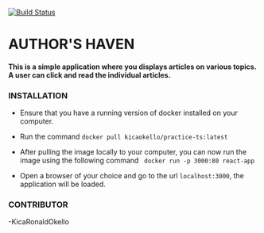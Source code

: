 [![Build Status](https://travis-ci.org/KicaRonaldOkello/Practice-React-Ts.svg?branch=master)](https://travis-ci.org/KicaRonaldOkello/Practice-React-Ts)

# AUTHOR'S HAVEN

#### This is a simple application where you displays articles on various topics. A user can click and read the individual articles.

### INSTALLATION

- Ensure that you have a running version of docker installed on your computer.
- Run the command `docker pull kicaokello/practice-ts:latest`
- After pulling the image locally to your computer, you can now run the image using the following command ` docker run -p 3000:80 react-app`

- Open a browser of your choice and go to the url `localhost:3000`, the application will be loaded.

### CONTRIBUTOR
-KicaRonaldOkello

